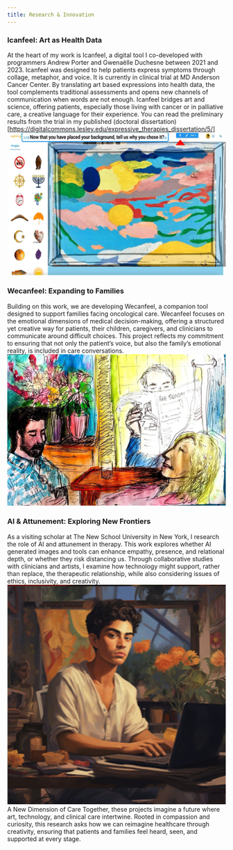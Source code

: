 ```yaml
---
title: Research & Innovation
---
```


### Icanfeel: Art as Health Data

At the heart of my work is Icanfeel, a digital tool I co-developed with programmers Andrew Porter and Gwenaëlle Duchesne between 2021 and 2023.
Icanfeel was designed to help patients express symptoms through collage, metaphor, and voice. It is currently in clinical trial at MD Anderson Cancer Center.
By translating art based expressions into health data, the tool complements traditional assessments and opens new channels of communication when words are not enough.
Icanfeel bridges art and science, offering patients, especially those living with cancer or in palliative care, a creative language for their experience.
You can read the preliminary results from the trial in my published (doctoral dissertation)[https://digitalcommons.lesley.edu/expressive_therapies_dissertation/5/]
![](../assets/research/icanfeel.jpg)

### Wecanfeel: Expanding to Families

Building on this work, we are developing Wecanfeel, a companion tool designed to support families facing oncological care. Wecanfeel focuses on the emotional dimensions of medical decision-making, offering a structured yet creative way for patients, their children, caregivers, and clinicians to communicate around difficult choices. This project reflects my commitment to ensuring that not only the patient’s voice, but also the family’s emotional reality, is included in care conversations.
![](../assets/research/wecanfeel.jpg)

### AI & Attunement: Exploring New Frontiers

As a visiting scholar at The New School University in New York, I research the role of AI and attunement in therapy.
This work explores whether AI generated images and tools can enhance empathy, presence, and relational depth, or whether they risk distancing us. Through collaborative studies with clinicians and artists, I examine how technology might support, rather than replace, the therapeutic relationship, while also considering issues of ethics, inclusivity, and creativity.
![](../assets/research/midjourney.jpg)
A New Dimension of Care
Together, these projects imagine a future where art, technology, and clinical care intertwine. Rooted in compassion and curiosity, this research asks how we can reimagine healthcare through creativity, ensuring that patients and families feel heard, seen, and supported at every stage.
